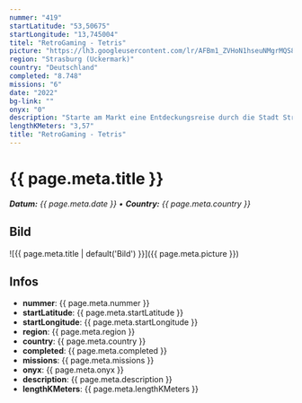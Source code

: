 ```yaml
---
nummer: "419"
startLatitude: "53,50675"
startLongitude: "13,745004"
titel: "RetroGaming - Tetris"
picture: "https://lh3.googleusercontent.com/lr/AFBm1_ZVHoN1hseuNMgrMQS80Dcu73iL7Sqe2YzeU35_AhISpkO3XD-TH-Q-aWSfL1cs9Ne1-ODKVMzz17lhEs1MAUfz1jNzrPkqbxiL5hPSQn-llIUmgJfbjrm9mtwBPQmG4KMh2wgd5qFmeGmOislU-9ja__EwuCdt1Ve7_G0MA0nDzv0Dinow98WTJqm2sdFN5ZNq5Rd_NVTGHv3lGXHDv8wD6TTI7ff1XkK7OHI2kXP380rkTJWjNJ_MYX3OLnpPRrsQSwaMRAB5QB8Ls5Knp_sPzDgp4j43pjZpi76sL8LjuN1HXmNNDVGwkxpF4Y659bzAK3MvI69XpXcHs2w1vgfYG_kqlfqQoN3-oc_OqpT5btQDC7ACEL4iED2j5nLQufaey8rf0bp-jTKaB3fyxd5ZeJSjLpk7TUFfkSxfiUXpCq3sQieaVmGNS5rFjMUySB43KwObxfNyVkkD9lqlf1Es02tAdO9eY8zxyjtmmmz4oGr-xSHvF8Y6xphGKHWP1huO9WU_wWBBycj6c_eJQ_Zsmg0K-CrfE-3H6mwgiiNSkc8N85SSIS-loZN9snLJWrOMPw1sRekWcV16PKrHd0Ykeum4Jc6rq3SYTNI4spKtCVT8KXgne3A_PNGdtUa1Nn1hxl8Ma7wdyZR17rR6eYGACF8WhZzr3prY46_Y9edKqSf0W3-87qzzs8yAM-vmGcq4Ubinc_bzGHIgoUiO7DTdnoaClpRYxQSCLUniE1xdBFbgTzr0twwLW21Z1bh9DZqq0GXpHn_L6_vb0d6AfX4pSZrt453xOFrVm_vGSCilBPA_p2e1gfhIujIpOAfxXCavezfIwNzGFL6hW2RhcedlBmlAFNVe_kQPo9InNk_mAued30pKOrToV9j6-dUBlWjv5JNU"
region: "Strasburg (Uckermark)"
country: "Deutschland"
completed: "8.748"
missions: "6"
date: "2022"
bg-link: ""
onyx: "0"
description: "Starte am Markt eine Entdeckungsreise durch die Stadt Strasburg Uckermark und entdecke dabei historische Orte der Stadt"
lengthKMeters: "3,57"
title: "RetroGaming - Tetris"
---
```


# {{ page.meta.title }}
_**Datum:** {{ page.meta.date }} • **Country:** {{ page.meta.country }}_

## Bild
![{{ page.meta.title | default('Bild') }}]({{ page.meta.picture }})

## Infos
- **nummer**: {{ page.meta.nummer }}
- **startLatitude**: {{ page.meta.startLatitude }}
- **startLongitude**: {{ page.meta.startLongitude }}
- **region**: {{ page.meta.region }}
- **country**: {{ page.meta.country }}
- **completed**: {{ page.meta.completed }}
- **missions**: {{ page.meta.missions }}
- **onyx**: {{ page.meta.onyx }}
- **description**: {{ page.meta.description }}
- **lengthKMeters**: {{ page.meta.lengthKMeters }}

